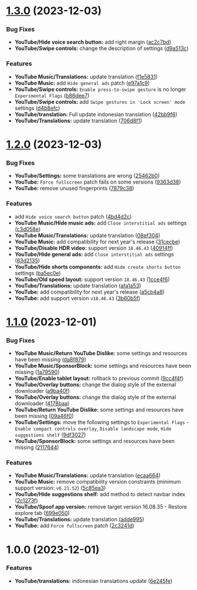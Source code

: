 # [1.3.0](https://github.com/Blawuken/revanced-patches-extended/compare/v1.2.0...v1.3.0) (2023-12-03)


### Bug Fixes

* **YouTube/Hide voice search button:** add right margin ([ac2c7bd](https://github.com/Blawuken/revanced-patches-extended/commit/ac2c7bdc7ac41df1a84ba7e9611f25da5031c9ba))
* **YouTube/Swipe controls:** change the description of settings ([d9a513c](https://github.com/Blawuken/revanced-patches-extended/commit/d9a513c7be5ada61afe897c2fccfcc2f5e78101d))


### Features

* **YouTube Music/Translations:** update translation ([f1e5831](https://github.com/Blawuken/revanced-patches-extended/commit/f1e5831d3d5d55f4352f43b28b2c21eb6465e67b))
* **YouTube Music:** add `Hide general ads` patch ([e97a1c9](https://github.com/Blawuken/revanced-patches-extended/commit/e97a1c95dbc9e8bca9692cb21ed79f0ba3417b00))
* **YouTube/Swipe controls:** `Enable press-to-swipe gesture` is no longer `Experimental Flags` ([b86dee7](https://github.com/Blawuken/revanced-patches-extended/commit/b86dee7b771291f2e804891e005ecb50730c89ed))
* **YouTube/Swipe controls:** add `Swipe gestures in 'Lock screen' mode` settings ([d4b8efc](https://github.com/Blawuken/revanced-patches-extended/commit/d4b8efc67e747dcfe2902aa10bafdecd9d679926))
* **YouTube/translation:** Full update indonesian translation ([42bb9f6](https://github.com/Blawuken/revanced-patches-extended/commit/42bb9f6fbc2557f4b1f86a084d8179124cd3097b))
* **YouTube/Translations:** update translation ([706d8f1](https://github.com/Blawuken/revanced-patches-extended/commit/706d8f1f54cabf5f6916bbceaf981236c08d0209))

# [1.2.0](https://github.com/Blawuken/revanced-patches-extended/compare/v1.1.0...v1.2.0) (2023-12-03)


### Bug Fixes

* **YouTube/Settings:** some translations are wrong ([25462b0](https://github.com/Blawuken/revanced-patches-extended/commit/25462b046e99b96b952b8c5b197e5be925961465))
* **YouTube:** `Force fullscreen` patch fails on some versions ([9363d38](https://github.com/Blawuken/revanced-patches-extended/commit/9363d38b3377db54d964420604e778a30cd80233))
* **YouTube:** remove unused fingerprints ([7879c38](https://github.com/Blawuken/revanced-patches-extended/commit/7879c3870a202c04be94184f40fd8dae5699087a))


### Features

* add `Hide voice search button` patch ([4bd4d2c](https://github.com/Blawuken/revanced-patches-extended/commit/4bd4d2ccdf1fd9131b33ce1eb3cf610713ceb6f7))
* **YouTube Music/Hide music ads:** add `Close interstitial ads` settings ([c3d058e](https://github.com/Blawuken/revanced-patches-extended/commit/c3d058efe4f2a5eab1221a107c94f444d4d76a4f))
* **YouTube Music/Translations:** update translation ([08ef304](https://github.com/Blawuken/revanced-patches-extended/commit/08ef304a72da8a32f86b1df049e7438d754821d8))
* **YouTube Music:** add compatibility for next year's release ([31cecbe](https://github.com/Blawuken/revanced-patches-extended/commit/31cecbebd267350e1532c61cfcccea1ed226b851))
* **YouTube/Disable HDR video:** support version `18.46.43` ([40914ff](https://github.com/Blawuken/revanced-patches-extended/commit/40914ffecc0c6f2a5ca5d59b2e05ece85160ccad))
* **YouTube/Hide general ads:** add `Close interstitial ads` settings ([63d2135](https://github.com/Blawuken/revanced-patches-extended/commit/63d21354c0be9abb03111184b912e220af34a157))
* **YouTube/Hide shorts components:** add `Hide create shorts button` settings ([ba5ec0e](https://github.com/Blawuken/revanced-patches-extended/commit/ba5ec0e6dbec7ff2952a06336610eea3c1adaa56))
* **YouTube/Old speed layout:** support version `18.46.43` ([1cce4f6](https://github.com/Blawuken/revanced-patches-extended/commit/1cce4f6b0425efc73e1b57e0713a37c78fd4672d))
* **YouTube/Translations:** update translation ([afa1a53](https://github.com/Blawuken/revanced-patches-extended/commit/afa1a535338eb2d6036691bdb9bd53233676919d))
* **YouTube:** add compatibility for next year's release ([a5cb4a8](https://github.com/Blawuken/revanced-patches-extended/commit/a5cb4a8414a9fe31b1231feed13fd1487a77ab01))
* **YouTube:** add support version `v18.46.43` ([3b60b5f](https://github.com/Blawuken/revanced-patches-extended/commit/3b60b5faed50cc647c0c4129544097e62c69c5ab))

# [1.1.0](https://github.com/Blawuken/revanced-patches-extended/compare/v1.0.0...v1.1.0) (2023-12-01)


### Bug Fixes

* **YouTube Music/Return YouTube Dislike:** some settings and resources have been missing ([da8f879](https://github.com/Blawuken/revanced-patches-extended/commit/da8f879aab12c98549b06b3e35dfa55d5b250ff8))
* **YouTube Music/SponsorBlock:** some settings and resources have been missing ([1a79590](https://github.com/Blawuken/revanced-patches-extended/commit/1a79590aa4b0d460ec95cbd00d42d4ee726ec528))
* **YouTube/Enable tablet layout:** rollback to previous commit ([9cc4f4f](https://github.com/Blawuken/revanced-patches-extended/commit/9cc4f4f9da0b598769487a5b58338fee3bce927b))
* **YouTube/Overlay buttons:** change the dialog style of the external downloader ([a9ba40f](https://github.com/Blawuken/revanced-patches-extended/commit/a9ba40f6d2692718c54f17c349ed63c15a9bf263))
* **YouTube/Overlay buttons:** change the dialog style of the external downloader ([4178baa](https://github.com/Blawuken/revanced-patches-extended/commit/4178baa03913bfd7ce4e4d8c023ae2bae72253e0))
* **YouTube/Return YouTube Dislike:** some settings and resources have been missing ([09a46f0](https://github.com/Blawuken/revanced-patches-extended/commit/09a46f0eaa45202480c536153bf78180389710c7))
* **YouTube/Settings:** move the following settings to `Experimental Flags` - `Enable compact controls overlay`, `Disable landscape mode`, `Hide suggestions shelf` ([9df3027](https://github.com/Blawuken/revanced-patches-extended/commit/9df3027194844613f18f6dc367816c98c7d7a6a6))
* **YouTube/SponsorBlock:** some settings and resources have been missing ([2117644](https://github.com/Blawuken/revanced-patches-extended/commit/21176449d26f853f0a6900b0b05a024e1021f41f))


### Features

* **YouTube Music/Translations:** update translation ([ecaa664](https://github.com/Blawuken/revanced-patches-extended/commit/ecaa66430194ab963e9ccdacbaa8a3ed406bb42e))
* **YouTube Music:** remove compatibility version constraints (minimum support version: `v6.21.52`) ([5c85ea3](https://github.com/Blawuken/revanced-patches-extended/commit/5c85ea3b9de01abcaa6ec6407142b9dcd0b3135d))
* **YouTube/Hide suggestions shelf:** add method to detect navbar index ([2c1273f](https://github.com/Blawuken/revanced-patches-extended/commit/2c1273fc71d08ce59802ba05e263ee1ff2965db8))
* **YouTube/Spoof app version:** remove target version 16.08.35 - Restore explore tab ([699e050](https://github.com/Blawuken/revanced-patches-extended/commit/699e05076887c47e97674de8472ee94e0ea5cc28))
* **YouTube/Translations:** update translation ([adde995](https://github.com/Blawuken/revanced-patches-extended/commit/adde995f66225c9064fe72785a184497c404f0ba))
* **YouTube:** add `Force fullscreen` patch ([2c3241d](https://github.com/Blawuken/revanced-patches-extended/commit/2c3241d66a836ecf43475fa964d92b734173fb6d))

# 1.0.0 (2023-12-01)


### Features

* **YouTube/translations:** indonesian translations update ([6e245fe](https://github.com/Blawuken/revanced-patches-extended/commit/6e245fe099088d09809367087d8407035372bcbc))

